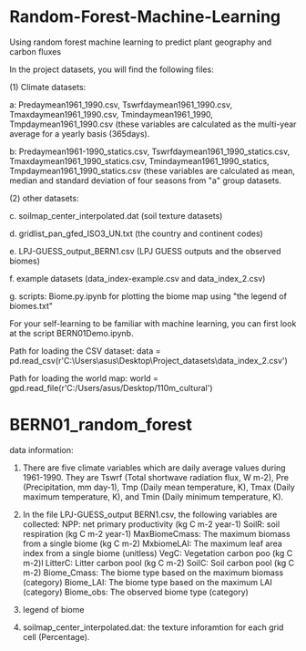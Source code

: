 # Random-Forest-Machine-Learning
Using random forest machine learning to predict plant geography and carbon fluxes

In the project datasets, you will find the following files:

(1) Climate datasets:

a: Predaymean1961_1990.csv, Tswrfdaymean1961_1990.csv, Tmaxdaymean1961_1990.csv, Tmindaymean1961_1990, Tmpdaymean1961_1990.csv (these variables are calculated as the multi-year average for a yearly basis (365days). 

b: Predaymean1961-1990_statics.csv,  Tswrfdaymean1961_1990_statics.csv, Tmaxdaymean1961_1990_statics.csv, Tmindaymean1961_1990_statics, Tmpdaymean1961_1990_statics.csv (these variables are calculated as mean, median and standard deviation of four seasons from "a" group datasets.  

(2) other datasets:

c. soilmap_center_interpolated.dat (soil texture datasets)

d. gridlist_pan_gfed_ISO3_UN.txt  (the country and continent codes)

e. LPJ-GUESS_output_BERN1.csv (LPJ GUESS outputs and the observed biomes)

f. example datasets (data_index-example.csv and data_index_2.csv)

g. scripts: Biome.py.ipynb for plotting the biome map using "the legend of biomes.txt" 

For your self-learning to be familiar with machine learning, you can first look at the script BERN01Demo.ipynb. 


Path for loading the CSV dataset:
data = pd.read_csv(r'C:\Users\asus\Desktop\Project_datasets\data_index_2.csv')

Path for loading the world map:
world = gpd.read_file(r'C:/Users/asus/Desktop/110m_cultural')

# BERN01_random_forest
data information:
1. There are five climate variables which are daily average values during 1961-1990. They are Tswrf (Total shortwave radiation flux, W m-2), Pre (Precipitation, mm day-1), Tmp (Daily mean temperature, K), 
Tmax (Daily maximum temperature, K), and Tmin (Daily minimum temperature, K). 

2. In the file LPJ-GUESS_output BERN1.csv, the following variables are collected:
NPP: net primary productivity (kg C m-2 year-1)
SoilR: soil respiration (kg C m-2 year-1)
MaxBiomeCmass: The maximum biomass from a single biome (kg C m-2)
MxbiomeLAI: The maximum leaf area index from a single biome (unitless)
VegC: Vegetation carbon poo (kg C m-2)l
LitterC: Litter carbon pool (kg C m-2)
SoilC: Soil carbon pool (kg C m-2)
Biome_Cmass: The biome type based on the maximum biomass (category)
Biome_LAI: The biome type based on the maximum LAI (category)
Biome_obs: The observed biome type (category)

3. legend of biome

4. soilmap_center_interpolated.dat: the texture inforamtion for each grid cell (Percentage). 
